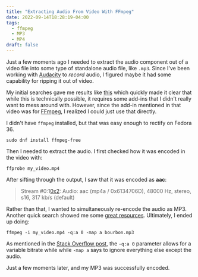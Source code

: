 ```yaml
---
title: "Extracting Audio From Video With FFmpeg"
date: 2022-09-14T18:28:19-04:00
tags:
  - ffmpeg
  - MP3
  - MP4
draft: false
---
```


Just a few moments ago I needed to extract the audio component out of a video file into some type of standalone audio file, like `.mp3`. Since I've been working with [Audacity](https://www.audacityteam.org/) to _record_ audio, I figured maybe it had some capability for ripping it out of video.

My initial searches gave me results like [this](https://www.youtube.com/watch?v=SP8IONsqMVk) which quickly made it clear that while this is technically possible, it requires some add-ins that I didn't really want to mess around with. However, since the add-in mentioned in that video was for [FFmpeg](https://ffmpeg.org/), I realized I could just use that directly.

I didn't have `ffmpeg` installed, but that was easy enough to rectify on Fedora 36.

```shell
sudo dnf install ffmpeg-free
```

Then I needed to extract the audio. I first checked how it was encoded in the video with:

```shell
ffprobe my_video.mp4
```

After sifting through the output, I saw that it was encoded as **aac**:

> Stream #0:1[0x2](eng): Audio: aac (mp4a / 0x6134706D), 48000 Hz, stereo, s16, 317 kb/s (default)

Rather than that, I wanted to simultaneously re-encode the audio as MP3. Another quick search showed me some [great resources](https://stackoverflow.com/questions/9913032/how-can-i-extract-audio-from-video-with-ffmpeg). Ultimately, I ended up doing:

```shell
ffmpeg -i my_video.mp4 -q:a 0 -map a bourbon.mp3
```

As mentioned in the [Stack Overflow post](https://stackoverflow.com/a/36324719), the `-q:a 0` parameter allows for a variable bitrate while while `-map a` says to ignore everything else except the audio.

Just a few moments later, and my MP3 was successfully encoded.
